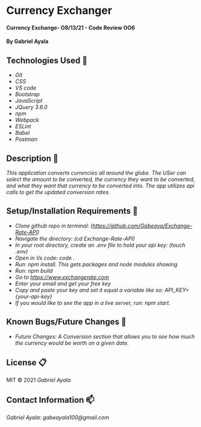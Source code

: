 # Currency Exchanger

#### Currency Exchange- O8/13/21 - Code Review OO6

#### By Gabriel Ayala

## Technologies Used :floppy_disk:

* _Git_
* _CSS_
* _VS code_
* _Bootstrap_
* _JavaScript_
* _JQuery 3.6.0_
* _npm_
* _Webpack_
* _ESLint_
* _Babel_
* _Postman_

## Description :page_with_curl:
_This application converts currencies all around the globe. The USer can select the amount to be converted, the currency they want to be converted, and what they want that currency to be converted into. The app utilizes api calls to get the updated conversion rates._

## Setup/Installation Requirements :triangular_ruler:

* _Clone github repo in terminal: (https://github.com/Gabeaya/Exchange-Rate-API)_
* _Navigate the directory: (cd Exchange-Rate-API)_
* _In your root directory, create an .env file to hold your api key: (touch .env)_
* _Open in Vs code: code ._
* _Run: npm install. This  gets packages and node modules showing_
* _Run: npm build_
* _Go to https://www.exchangerate.com_
* _Enter your email and get your free key_
* _Copy and paste your key and set it equal a variable like so: API_KEY={your-api-key}_
* _If you would like to see the app in a live server, run: npm start._



## Known Bugs/Future Changes :bug:

* _Future Changes: A Conversion section that allows you to see how much the currency would be worth on a given date._


## License :clipboard:
MIT &copy; 2021 _Gabriel Ayala_
## Contact Information :mailbox:

_Gabriel Ayala:
gabeayala100@gmail.com_